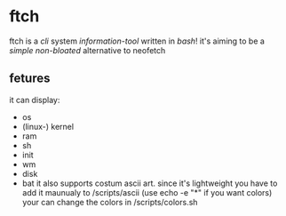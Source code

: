 # ftch
ftch is a *cli* system *information-tool*
written in *bash*!
it's aiming to be a *simple non-bloated* alternative
to neofetch
## fetures 
it can display:
* os
* (linux-) kernel
* ram
* sh
* init
* wm
* disk
* bat
it also supports costum ascii art.
since it's lightweight you have to add it maunualy to /scripts/ascii
(use echo -e "*" if you want colors)
your can change the colors in /scripts/colors.sh